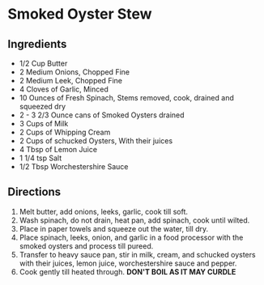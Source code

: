 # Smoked Oyster Stew

## Ingredients
- 1/2 Cup Butter
- 2 Medium Onions, Chopped Fine
- 2 Medium Leek, Chopped Fine
- 4 Cloves of Garlic, Minced
- 10 Ounces of Fresh Spinach, Stems removed, cook, drained and squeezed dry
- 2 - 3 2/3 Ounce cans of Smoked Oysters drained
- 3 Cups of Milk
- 2 Cups of Whipping Cream
- 2 Cups of schucked Oysters, With their juices
- 4 Tbsp of Lemon Juice
- 1 1/4 tsp Salt
- 1/2 Tbsp Worchestershire Sauce

## Directions
1. Melt butter, add onions, leeks, garlic, cook till soft.
1. Wash spinach, do not drain, heat pan, add spinach, cook until wilted.
1. Place in paper towels and squeeze out the water, till dry.
1. Place spinach, leeks, onion, and garlic in a food processor with the smoked oysters and process till pureed.
1. Transfer to heavy sauce pan, stir in milk, cream, and schucked oysters with their juices, lemon juice, worchestershire sauce and pepper.
1. Cook gently till heated through. **DON'T BOIL AS IT MAY CURDLE**
